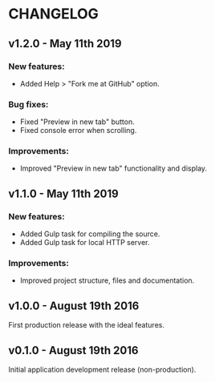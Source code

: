 # CHANGELOG

## **v1.2.0** - May 11th 2019

### New features:

* Added Help > "Fork me at GitHub" option.

### Bug fixes:

* Fixed "Preview in new tab" button.
* Fixed console error when scrolling.

### Improvements:

* Improved "Preview in new tab" functionality and display.

## **v1.1.0** - May 11th 2019

### New features:

* Added Gulp task for compiling the source.
* Added Gulp task for local HTTP server.

### Improvements:

* Improved project structure, files and documentation.

## **v1.0.0** - August 19th 2016

First production release with the ideal features.

## **v0.1.0** - August 19th 2016

Initial application development release (non-production).